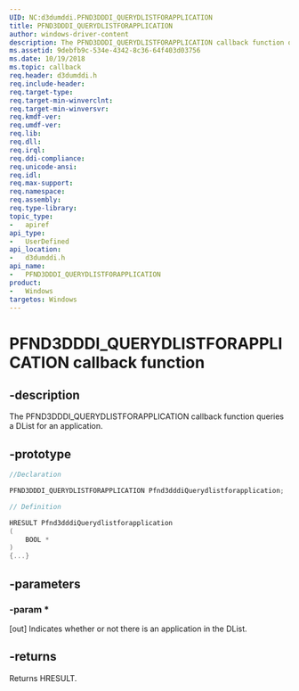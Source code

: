 ```yaml
---
UID: NC:d3dumddi.PFND3DDDI_QUERYDLISTFORAPPLICATION
title: PFND3DDDI_QUERYDLISTFORAPPLICATION
author: windows-driver-content
description: The PFND3DDDI_QUERYDLISTFORAPPLICATION callback function queries a DList for an application.
ms.assetid: 9debfb9c-534e-4342-8c36-64f403d03756
ms.date: 10/19/2018
ms.topic: callback
req.header: d3dumddi.h
req.include-header:
req.target-type:
req.target-min-winverclnt:
req.target-min-winversvr:
req.kmdf-ver:
req.umdf-ver:
req.lib:
req.dll:
req.irql: 
req.ddi-compliance:
req.unicode-ansi:
req.idl:
req.max-support:
req.namespace:
req.assembly:
req.type-library: 
topic_type: 
-	apiref
api_type: 
-	UserDefined
api_location: 
-	d3dumddi.h
api_name: 
-	PFND3DDDI_QUERYDLISTFORAPPLICATION
product:
-	Windows
targetos: Windows
---
```


# PFND3DDDI_QUERYDLISTFORAPPLICATION callback function

## -description

The PFND3DDDI_QUERYDLISTFORAPPLICATION callback function queries a DList for an application.

## -prototype

```cpp
//Declaration

PFND3DDDI_QUERYDLISTFORAPPLICATION Pfnd3dddiQuerydlistforapplication; 

// Definition

HRESULT Pfnd3dddiQuerydlistforapplication 
(
	BOOL *
)
{...}

```

## -parameters

### -param *

[out] Indicates whether or not there is an application in the DList.

## -returns

Returns HRESULT.
